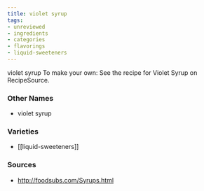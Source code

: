 ```yaml
---
title: violet syrup
tags:
- unreviewed
- ingredients
- categories
- flavorings
- liquid-sweeteners
---
```

violet syrup To make your own: See the recipe for Violet Syrup on RecipeSource.

### Other Names

* violet syrup

### Varieties

* [[liquid-sweeteners]]

### Sources
* http://foodsubs.com/Syrups.html
